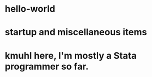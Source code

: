 # hello-world
# startup and miscellaneous items
# kmuhl here, I'm mostly a Stata programmer so far.
